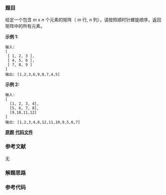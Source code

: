 ### 题目
给定一个包含  _m_ x _n_  个元素的矩阵（ _m_ 行, _n_ 列），请按照顺时针螺旋顺序，返回矩阵中的所有元素。

**示例  1:**

    
    
    输入:
    [
     [ 1, 2, 3 ],
     [ 4, 5, 6 ],
     [ 7, 8, 9 ]
    ]
    输出: [1,2,3,6,9,8,7,4,5]
    

**示例  2:**

    
    
    输入:
    [
      [1, 2, 3, 4],
      [5, 6, 7, 8],
      [9,10,11,12]
    ]
    输出: [1,2,3,4,8,12,11,10,9,5,6,7]
    

 **[原题](https://leetcode-cn.com/problems/spiral-matrix/)**    **[代码文件]()**


### 参考文献
无

### 解题思路




### 参考代码

```go


```




